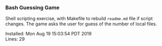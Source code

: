 ### Bash Guessing Game  

Shell scripting exercise, with Makefile to rebuild `readme.md` file if script changes.  The game asks the user for guess of the number of local files.  

Installed:  Mon Aug 19 15:03:54 PDT 2019  
Lines:  29
